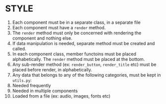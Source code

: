 # STYLE

1. Each component must be in a separate class, in a separate file
2. Each component must have a `render` method.
  1. The `render` method must only be concerned with rendering the component and nothing else.
  2. If data manipulation is needed, separate method must be created and called.
3. In each component class, member functoins must be placed alphabetically. The `render` method must be placed at the bottom.
4. Any sub-render method (ex: `render_button`, `render_title` etc) must be placed before render, in alphabetically.
5. Any data that belongs to any of the following categories, must be kept in `utils.py`:
  1. Needed frequently
  2. Needed in multiple components
  3. Loaded from a file (ex: audio, images, fonts etc)
